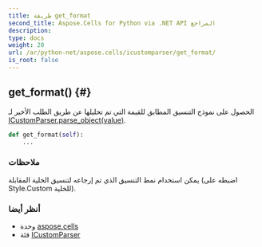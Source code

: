 ```yaml
---
title: طريقة get_format
second_title: Aspose.Cells for Python via .NET API المراجع
description:
type: docs
weight: 20
url: /ar/python-net/aspose.cells/icustomparser/get_format/
is_root: false
---
```

##  get_format() {#}
الحصول على نموذج التنسيق المطابق للقيمة التي تم تحليلها عن طريق الطلب الأخير لـ [ICustomParser.parse_object(value)](/cells/ar/python-net/aspose.cells/icustomparser/parse_object).



```python
def get_format(self):
    ...
```


###  ملاحظات

يمكن استخدام نمط التنسيق الذي تم إرجاعه لتنسيق الخلية المقابلة (اضبطه على Style.Custom للخلية).


###  أنظر أيضا

* وحدة [aspose.cells](../../)
* فئة [ICustomParser](/cells/ar/python-net/aspose.cells/icustomparser)
